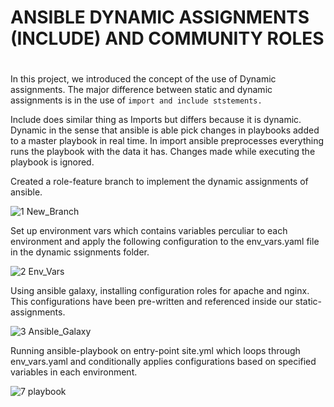 # ANSIBLE DYNAMIC ASSIGNMENTS (INCLUDE) AND COMMUNITY ROLES
#

In this project, we introduced the concept of the use of Dynamic assignments. The major difference between static and dynamic assignments is in the use of `import and include ststements.`

Include does similar thing as Imports but differs because it is dynamic. Dynamic in the sense that ansible is able pick changes in playbooks added to a master playbook in real time. In import ansible preprocesses everything runs the playbook with the data it has. Changes made while executing the playbook is ignored.

Created a role-feature branch to implement the dynamic assignments of ansible.

![1 New_Branch](https://github.com/lucm9/My-Personal-Project-Documentation/assets/96879757/e3011144-0b3a-4490-a755-bae94d34b4a7)

Set up environment vars which contains variables perculiar to each environment and apply the following configuration to the env_vars.yaml file in the dynamic ssignments folder.

![2 Env_Vars](https://github.com/lucm9/My-Personal-Project-Documentation/assets/96879757/776dfeeb-c3da-44f6-b748-264796d4fc7f)

Using ansible galaxy, installing configuration roles for apache and nginx. This configurations have been pre-written and referenced inside our static-assignments.

![3 Ansible_Galaxy](https://github.com/lucm9/My-Personal-Project-Documentation/assets/96879757/3f3e7913-72c1-48c7-b1a6-e7e8f8267ff9)

Running ansible-playbook on entry-point site.yml which loops through env_vars.yaml and conditionally applies configurations based on specified variables in each environment.

![7 playbook](https://github.com/lucm9/My-Personal-Project-Documentation/assets/96879757/422f4c01-a7b0-405a-82c8-2f50566b30c6)

